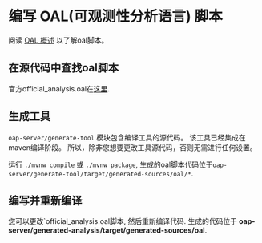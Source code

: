 # 编写 OAL(可观测性分析语言) 脚本
阅读 [OAL 概述](../concepts-and-designs/oal.md) 以了解oal脚本。

## 在源代码中查找oal脚本
官方official_analysis.oal在[这里](../../../oap-server/generated-analysis/src/main/resources/official_analysis.oal).

## 生成工具
`oap-server/generate-tool` 模块包含编译工具的源代码。 该工具已经集成在
maven编译阶段。 所以，除非您想要更改工具源代码，否则无需进行任何设置。

运行 `./mvnw compile` 或 `./mvnw package`, 生成的oal脚本代码位于`oap-server/generate-tool/target/generated-sources/oal/*`.

## 编写并重新编译
您可以更改`official_analysis.oal脚本, 然后重新编译代码.
生成的代码位于 **oap-server/generated-analysis/target/generated-sources/oal**.